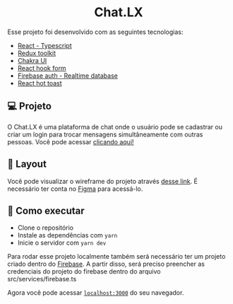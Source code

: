 <h1 align="center">
  Chat.LX
</h1>

<p align="center">
	
Esse projeto foi desenvolvido com as seguintes tecnologias:

- [React - Typescript](https://reactjs.org)
- [Redux toolkit](https://redux-toolkit.js.org/)
- [Chakra UI](https://chakra-ui.com/)
- [React hook form](https://react-hook-form.com/)
- [Firebase auth - Realtime database](https://firebase.google.com/)
- [React hot toast](https://react-hot-toast.com/)

## 💻 Projeto

O Chat.LX é uma plataforma de chat onde o usuário pode se cadastrar ou criar um login para trocar mensagens simultâneamente com outras pessoas. Você pode acessar [clicando aqui!](https://lxchat-c4545.web.app/)

## 🔖 Layout

Você pode visualizar o wireframe do projeto através [desse link](https://www.figma.com/file/TXMUiQtHKR9nClA76OxeRt/Untitled?node-id=0%3A1). É necessário ter conta no [Figma](http://figma.com/) para acessá-lo.

## 🚀 Como executar

- Clone o repositório
- Instale as dependências com `yarn`
- Inicie o servidor com `yarn dev`

Para rodar esse projeto localmente também será necessário ter um projeto criado dentro do [Firebase](https://firebase.google.com/). A partir disso, será preciso preencher as credenciais do projeto do firebase dentro do arquivo src/services/firebase.ts

Agora você pode acessar [`localhost:3000`](http://localhost:3000) do seu navegador.
